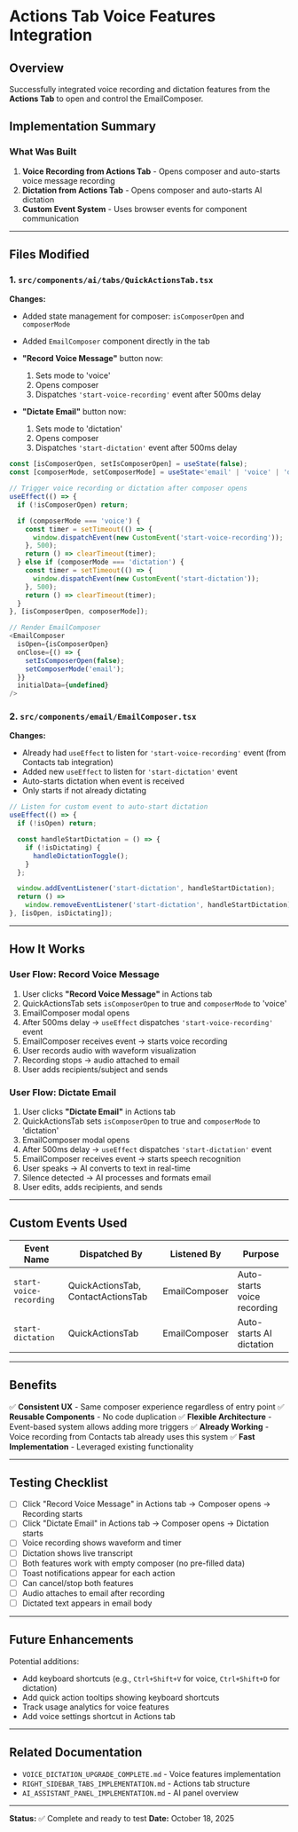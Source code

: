# Actions Tab Voice Features Integration

## Overview

Successfully integrated voice recording and dictation features from the **Actions Tab** to open and control the EmailComposer.

## Implementation Summary

### What Was Built

1. **Voice Recording from Actions Tab** - Opens composer and auto-starts voice message recording
2. **Dictation from Actions Tab** - Opens composer and auto-starts AI dictation
3. **Custom Event System** - Uses browser events for component communication

---

## Files Modified

### 1. `src/components/ai/tabs/QuickActionsTab.tsx`

**Changes:**

- Added state management for composer: `isComposerOpen` and `composerMode`
- Added `EmailComposer` component directly in the tab
- **"Record Voice Message"** button now:
  1. Sets mode to 'voice'
  2. Opens composer
  3. Dispatches `'start-voice-recording'` event after 500ms delay

- **"Dictate Email"** button now:
  1. Sets mode to 'dictation'
  2. Opens composer
  3. Dispatches `'start-dictation'` event after 500ms delay

```typescript
const [isComposerOpen, setIsComposerOpen] = useState(false);
const [composerMode, setComposerMode] = useState<'email' | 'voice' | 'dictation'>('email');

// Trigger voice recording or dictation after composer opens
useEffect(() => {
  if (!isComposerOpen) return;

  if (composerMode === 'voice') {
    const timer = setTimeout(() => {
      window.dispatchEvent(new CustomEvent('start-voice-recording'));
    }, 500);
    return () => clearTimeout(timer);
  } else if (composerMode === 'dictation') {
    const timer = setTimeout(() => {
      window.dispatchEvent(new CustomEvent('start-dictation'));
    }, 500);
    return () => clearTimeout(timer);
  }
}, [isComposerOpen, composerMode]);

// Render EmailComposer
<EmailComposer
  isOpen={isComposerOpen}
  onClose={() => {
    setIsComposerOpen(false);
    setComposerMode('email');
  }}
  initialData={undefined}
/>
```

### 2. `src/components/email/EmailComposer.tsx`

**Changes:**

- Already had `useEffect` to listen for `'start-voice-recording'` event (from Contacts tab integration)
- Added new `useEffect` to listen for `'start-dictation'` event
- Auto-starts dictation when event is received
- Only starts if not already dictating

```typescript
// Listen for custom event to auto-start dictation
useEffect(() => {
  if (!isOpen) return;

  const handleStartDictation = () => {
    if (!isDictating) {
      handleDictationToggle();
    }
  };

  window.addEventListener('start-dictation', handleStartDictation);
  return () =>
    window.removeEventListener('start-dictation', handleStartDictation);
}, [isOpen, isDictating]);
```

---

## How It Works

### User Flow: Record Voice Message

1. User clicks **"Record Voice Message"** in Actions tab
2. QuickActionsTab sets `isComposerOpen` to true and `composerMode` to 'voice'
3. EmailComposer modal opens
4. After 500ms delay → `useEffect` dispatches `'start-voice-recording'` event
5. EmailComposer receives event → starts voice recording
6. User records audio with waveform visualization
7. Recording stops → audio attached to email
8. User adds recipients/subject and sends

### User Flow: Dictate Email

1. User clicks **"Dictate Email"** in Actions tab
2. QuickActionsTab sets `isComposerOpen` to true and `composerMode` to 'dictation'
3. EmailComposer modal opens
4. After 500ms delay → `useEffect` dispatches `'start-dictation'` event
5. EmailComposer receives event → starts speech recognition
6. User speaks → AI converts to text in real-time
7. Silence detected → AI processes and formats email
8. User edits, adds recipients, and sends

---

## Custom Events Used

| Event Name              | Dispatched By                      | Listened By   | Purpose                     |
| ----------------------- | ---------------------------------- | ------------- | --------------------------- |
| `start-voice-recording` | QuickActionsTab, ContactActionsTab | EmailComposer | Auto-starts voice recording |
| `start-dictation`       | QuickActionsTab                    | EmailComposer | Auto-starts AI dictation    |

---

## Benefits

✅ **Consistent UX** - Same composer experience regardless of entry point
✅ **Reusable Components** - No code duplication
✅ **Flexible Architecture** - Event-based system allows adding more triggers
✅ **Already Working** - Voice recording from Contacts tab already uses this system
✅ **Fast Implementation** - Leveraged existing functionality

---

## Testing Checklist

- [ ] Click "Record Voice Message" in Actions tab → Composer opens → Recording starts
- [ ] Click "Dictate Email" in Actions tab → Composer opens → Dictation starts
- [ ] Voice recording shows waveform and timer
- [ ] Dictation shows live transcript
- [ ] Both features work with empty composer (no pre-filled data)
- [ ] Toast notifications appear for each action
- [ ] Can cancel/stop both features
- [ ] Audio attaches to email after recording
- [ ] Dictated text appears in email body

---

## Future Enhancements

Potential additions:

- Add keyboard shortcuts (e.g., `Ctrl+Shift+V` for voice, `Ctrl+Shift+D` for dictation)
- Add quick action tooltips showing keyboard shortcuts
- Track usage analytics for voice features
- Add voice settings shortcut in Actions tab

---

## Related Documentation

- `VOICE_DICTATION_UPGRADE_COMPLETE.md` - Voice features implementation
- `RIGHT_SIDEBAR_TABS_IMPLEMENTATION.md` - Actions tab structure
- `AI_ASSISTANT_PANEL_IMPLEMENTATION.md` - AI panel overview

---

**Status:** ✅ Complete and ready to test
**Date:** October 18, 2025
